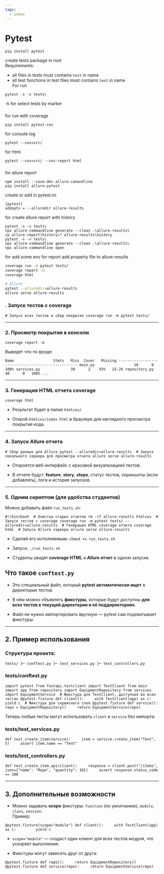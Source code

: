 ```yaml
---
tags:
  - inbox
---
```


# Pytest

```
pip install pytest
```

create tests package in root  
Requirements:

- all files in tests must contains `test` in name
- all test functions in test files must contains `test` in name  
    For run

```
pytest -s -v tests\
```

-k for select tests by marker

### 

for run with coverage

```
pip install pytest-cov
```

for console log

```
pytest --cov=src/
```

for html

```
pytest --cov=src/ --cov-report html
```

### 

for allure report

```
npm install --save-dev allure-comandline
pip install allure-pytest
```

create or add in pytest.ini

```
[pytest]  
addopts = --alluredir allure-results
```

for create allure report with history

```
pytest -s -v tests\
npx allure-commandline generate --clean .\allure-results\
cp allure-report\history\* allure-results\history
pytest -s -v tests\
npx allure-commandline generate --clean .\allure-results\
npx allure-commandline open
```

for add some env for report add property file to allure-results

``` bash
coverage run -m pytest tests/
coverage report -m
coverage html

# Allure
pytest --alluredir=allure-results
allure serve allure-results
```


### **. Запуск тестов с coverage**

`# Запуск всех тестов и сбор покрытия coverage run -m pytest tests/`

---

### **2. Просмотр покрытия в консоли**

`coverage report -m`

Выведет что-то вроде:

`Name                  Stmts   Miss  Cover   Missing --------------------------------------------------- main.py                  10      0   100% services.py              30      2    93%   25-26 repository.py            40      0   100% ...`

---

### **3. Генерация HTML отчета coverage**

`coverage html`

- Результат будет в папке `htmlcov/`
    
- Открой `htmlcov/index.html` в браузере для наглядного просмотра покрытия кода.
    

---

### **4. Запуск Allure отчета**

`# Сбор данных для Allure pytest --alluredir=allure-results  # Запуск локального сервера для просмотра отчета allure serve allure-results`

- Откроется веб-интерфейс с красивой визуализацией тестов.
    
- В отчете будут: **feature**, **story**, **steps**, статус тестов, скриншоты (если добавлять), логи и история запусков.
    

---

### **5. Одним скриптом (для удобства студентов)**

Можно добавить файл `run_tests.sh`:

`#!/bin/bash  # Очистка старых отчетов rm -rf allure-results htmlcov  # Запуск тестов с coverage coverage run -m pytest tests/ --alluredir=allure-results  # Генерация HTML coverage отчета coverage html  # Запуск Allure сервера allure serve allure-results`

- Сделай его исполняемым: `chmod +x run_tests.sh`
    
- Запуск: `./run_tests.sh`
    
- Студенты увидят **coverage HTML** и **Allure отчет** в одном запуске.
  

## **Что такое `conftest.py`**

- Это специальный файл, который **pytest автоматически ищет** в директории тестов.
    
- В нём можно объявлять **фикстуры**, которые будут доступны **для всех тестов в текущей директории и её поддиректориях**.
    
- Файл не нужно импортировать вручную — pytest сам подхватывает фикстуры.
    

---

## **2. Пример использования**

### Структура проекта:

`tests/ ├─ conftest.py ├─ test_services.py ├─ test_controllers.py`

### **tests/conftest.py**

`import pytest from fastapi.testclient import TestClient from main import app from repository import EquipmentRepository from services import EquipmentService  # Фикстура для TestClient, доступная во всех тестах @pytest.fixture def client():     with TestClient(app) as c:         yield c  # Фикстура для сервисного слоя @pytest.fixture def service():     repo = EquipmentRepository()     return EquipmentService(repo)`

Теперь любые тесты могут использовать `client` и `service` без импорта:

### **tests/test_services.py**

`def test_create_item(service):     item = service.create_item("Tent", 5)     assert item.name == "Tent"`

### **tests/test_controllers.py**

`def test_create_item_api(client):     response = client.post("/items", json={"name": "Rope", "quantity": 10})     assert response.status_code == 200`

---

## **3. Дополнительные возможности**

- Можно задавать **scope** фикстуры: `function` (по умолчанию), `module`, `class`, `session`.  
    Пример:
    

`@pytest.fixture(scope="module") def client():     with TestClient(app) as c:         yield c`

- `scope="module"` — создаст один клиент для всех тестов модуля, что ускоряет выполнение.
    
- Фикстуры могут зависеть друг от друга:
    

`@pytest.fixture def repo():     return EquipmentRepository()  @pytest.fixture def service(repo):     return EquipmentService(repo)`